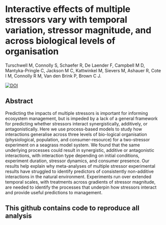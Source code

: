 # Interactive effects of multiple stressors vary with temporal variation, stressor magnitude, and across biological levels of organisation

Turschwell M, Connolly S, Schaefer R, De Laender F, Campbell M D, Mantyka-Pringle C, Jackson M C, Kattwinkel M, Sievers M, Ashauer R, Cote I M, Connolly R M, Van den Brink P, Brown C J.

[![DOI](https://zenodo.org/badge/392537375.svg)](https://zenodo.org/badge/latestdoi/392537375)

## Abstract

Predicting the impacts of multiple stressors is important for informing ecosystem management, but is impeded by a lack of a general framework for predicting whether stressors interact synergistically, additively, or antagonistically. Here we use process-based models to study how interactions generalise across three levels of bio-logical organisation (physiological, population, and consumer-resource) for a two-stressor experiment on a seagrass model system. We found that the same underlying processes could result in synergistic, additive or antagonistic interactions, with interaction type depending on initial conditions, experiment duration, stressor dynamics, and consumer presence. Our results help explain why meta-analyses of multiple stressor experimental results have struggled to identify predictors of consistently non-additive interactions in the natural environment. Experiments run over extended temporal scales, with treatments across gradients of stressor magnitude, are needed to identify the processes that underpin how stressors interact and provide useful predictions to management.


## This github contains code to reproduce all analysis
